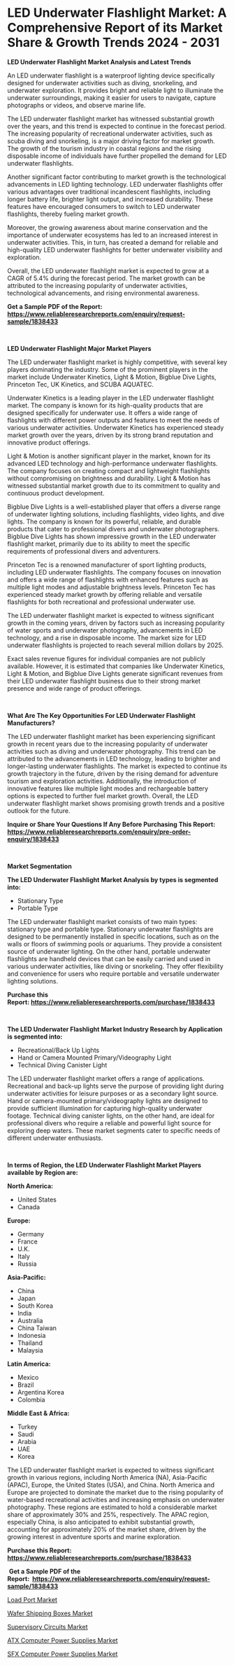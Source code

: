 <p><h1>LED Underwater Flashlight Market: A Comprehensive Report of its Market Share & Growth Trends 2024 - 2031</h1></p><p><strong>LED Underwater Flashlight Market Analysis and Latest Trends</strong></p>
<p><p>An LED underwater flashlight is a waterproof lighting device specifically designed for underwater activities such as diving, snorkeling, and underwater exploration. It provides bright and reliable light to illuminate the underwater surroundings, making it easier for users to navigate, capture photographs or videos, and observe marine life.</p><p>The LED underwater flashlight market has witnessed substantial growth over the years, and this trend is expected to continue in the forecast period. The increasing popularity of recreational underwater activities, such as scuba diving and snorkeling, is a major driving factor for market growth. The growth of the tourism industry in coastal regions and the rising disposable income of individuals have further propelled the demand for LED underwater flashlights.</p><p>Another significant factor contributing to market growth is the technological advancements in LED lighting technology. LED underwater flashlights offer various advantages over traditional incandescent flashlights, including longer battery life, brighter light output, and increased durability. These features have encouraged consumers to switch to LED underwater flashlights, thereby fueling market growth.</p><p>Moreover, the growing awareness about marine conservation and the importance of underwater ecosystems has led to an increased interest in underwater activities. This, in turn, has created a demand for reliable and high-quality LED underwater flashlights for better underwater visibility and exploration.</p><p>Overall, the LED underwater flashlight market is expected to grow at a CAGR of 5.4% during the forecast period. The market growth can be attributed to the increasing popularity of underwater activities, technological advancements, and rising environmental awareness.</p></p>
<p><strong>Get a Sample PDF of the Report:&nbsp; <a href="https://www.reliableresearchreports.com/enquiry/request-sample/1838433">https://www.reliableresearchreports.com/enquiry/request-sample/1838433</a></strong></p>
<p>&nbsp;</p>
<p><strong>LED Underwater Flashlight Major Market Players</strong></p>
<p><p>The LED underwater flashlight market is highly competitive, with several key players dominating the industry. Some of the prominent players in the market include Underwater Kinetics, Light & Motion, Bigblue Dive Lights, Princeton Tec, UK Kinetics, and SCUBA AQUATEC.</p><p>Underwater Kinetics is a leading player in the LED underwater flashlight market. The company is known for its high-quality products that are designed specifically for underwater use. It offers a wide range of flashlights with different power outputs and features to meet the needs of various underwater activities. Underwater Kinetics has experienced steady market growth over the years, driven by its strong brand reputation and innovative product offerings.</p><p>Light & Motion is another significant player in the market, known for its advanced LED technology and high-performance underwater flashlights. The company focuses on creating compact and lightweight flashlights without compromising on brightness and durability. Light & Motion has witnessed substantial market growth due to its commitment to quality and continuous product development.</p><p>Bigblue Dive Lights is a well-established player that offers a diverse range of underwater lighting solutions, including flashlights, video lights, and dive lights. The company is known for its powerful, reliable, and durable products that cater to professional divers and underwater photographers. Bigblue Dive Lights has shown impressive growth in the LED underwater flashlight market, primarily due to its ability to meet the specific requirements of professional divers and adventurers.</p><p>Princeton Tec is a renowned manufacturer of sport lighting products, including LED underwater flashlights. The company focuses on innovation and offers a wide range of flashlights with enhanced features such as multiple light modes and adjustable brightness levels. Princeton Tec has experienced steady market growth by offering reliable and versatile flashlights for both recreational and professional underwater use.</p><p>The LED underwater flashlight market is expected to witness significant growth in the coming years, driven by factors such as increasing popularity of water sports and underwater photography, advancements in LED technology, and a rise in disposable income. The market size for LED underwater flashlights is projected to reach several million dollars by 2025.</p><p>Exact sales revenue figures for individual companies are not publicly available. However, it is estimated that companies like Underwater Kinetics, Light & Motion, and Bigblue Dive Lights generate significant revenues from their LED underwater flashlight business due to their strong market presence and wide range of product offerings.</p></p>
<p>&nbsp;</p>
<p><strong>What Are The Key Opportunities For LED Underwater Flashlight Manufacturers?</strong></p>
<p><p>The LED underwater flashlight market has been experiencing significant growth in recent years due to the increasing popularity of underwater activities such as diving and underwater photography. This trend can be attributed to the advancements in LED technology, leading to brighter and longer-lasting underwater flashlights. The market is expected to continue its growth trajectory in the future, driven by the rising demand for adventure tourism and exploration activities. Additionally, the introduction of innovative features like multiple light modes and rechargeable battery options is expected to further fuel market growth. Overall, the LED underwater flashlight market shows promising growth trends and a positive outlook for the future.</p></p>
<p><strong>Inquire or Share Your Questions If Any Before Purchasing This Report: <a href="https://www.reliableresearchreports.com/enquiry/pre-order-enquiry/1838433">https://www.reliableresearchreports.com/enquiry/pre-order-enquiry/1838433</a></strong></p>
<p>&nbsp;</p>
<p><strong>Market Segmentation</strong></p>
<p><strong>The LED Underwater Flashlight Market Analysis by types is segmented into:</strong></p>
<p><ul><li>Stationary Type</li><li>Portable Type</li></ul></p>
<p><p>The LED underwater flashlight market consists of two main types: stationary type and portable type. Stationary underwater flashlights are designed to be permanently installed in specific locations, such as on the walls or floors of swimming pools or aquariums. They provide a consistent source of underwater lighting. On the other hand, portable underwater flashlights are handheld devices that can be easily carried and used in various underwater activities, like diving or snorkeling. They offer flexibility and convenience for users who require portable and versatile underwater lighting solutions.</p></p>
<p><strong>Purchase this Report:&nbsp;<a href="https://www.reliableresearchreports.com/purchase/1838433">https://www.reliableresearchreports.com/purchase/1838433</a></strong></p>
<p>&nbsp;</p>
<p><strong>The LED Underwater Flashlight Market Industry Research by Application is segmented into:</strong></p>
<p><ul><li>Recreational/Back Up Lights</li><li>Hand or Camera Mounted Primary/Videography Light</li><li>Technical Diving Canister Light</li></ul></p>
<p><p>The LED underwater flashlight market offers a range of applications. Recreational and back-up lights serve the purpose of providing light during underwater activities for leisure purposes or as a secondary light source. Hand or camera-mounted primary/videography lights are designed to provide sufficient illumination for capturing high-quality underwater footage. Technical diving canister lights, on the other hand, are ideal for professional divers who require a reliable and powerful light source for exploring deep waters. These market segments cater to specific needs of different underwater enthusiasts.</p></p>
<p>&nbsp;</p>
<p><strong>In terms of Region, the LED Underwater Flashlight Market Players available by Region are:</strong></p>
<p>
    <p> <strong> North America: </strong>
        <ul>
            <li>United States</li>
            <li>Canada</li>
        </ul>
        </p> 
    <p> <strong> Europe: </strong>
        <ul>
            <li>Germany</li>
            <li>France</li>
            <li>U.K.</li>
            <li>Italy</li>
            <li>Russia</li>
        </ul>
        </p> 
    <p> <strong> Asia-Pacific: </strong>
        <ul>
            <li>China</li>
            <li>Japan</li>
            <li>South Korea</li>
            <li>India</li>
            <li>Australia</li>
            <li>China Taiwan</li>
            <li>Indonesia</li>
            <li>Thailand</li>
            <li>Malaysia</li>
        </ul>
        </p> 
    <p> <strong> Latin America: </strong>
        <ul>
            <li>Mexico</li>
            <li>Brazil</li>
            <li>Argentina Korea</li>
            <li>Colombia</li>
        </ul>
        </p> 
    <p> <strong> Middle East & Africa: </strong>
        <ul>
            <li>Turkey</li>
            <li>Saudi</li>
            <li>Arabia</li>
            <li>UAE</li>
            <li>Korea</li>
        </ul>
    </p>
    </p>
<p><p>The LED underwater flashlight market is expected to witness significant growth in various regions, including North America (NA), Asia-Pacific (APAC), Europe, the United States (USA), and China. North America and Europe are projected to dominate the market due to the rising popularity of water-based recreational activities and increasing emphasis on underwater photography. These regions are estimated to hold a considerable market share of approximately 30% and 25%, respectively. The APAC region, especially China, is also anticipated to exhibit substantial growth, accounting for approximately 20% of the market share, driven by the growing interest in adventure sports and marine exploration.</p></p>
<p><strong>Purchase this Report: <a href="https://www.reliableresearchreports.com/purchase/1838433">https://www.reliableresearchreports.com/purchase/1838433</a></strong></p>
<p>&nbsp;<strong>Get a Sample PDF of the Report:&nbsp;&nbsp;<a href="https://www.reliableresearchreports.com/enquiry/request-sample/1838433">https://www.reliableresearchreports.com/enquiry/request-sample/1838433</a></strong></p>
<p><strong></strong></p>
<p><p><a href="https://github.com/rahu1505/Market-Research-Report-List-2/blob/main/load-port-market.md">Load Port Market</a></p><p><a href="https://github.com/rahu1503/Market-Research-Report-List-2/blob/main/wafer-shipping-boxes-market.md">Wafer Shipping Boxes Market</a></p><p><a href="https://github.com/gshchiplitsov/Market-Research-Report-List-2/blob/main/supervisory-circuits-market.md">Supervisory Circuits Market</a></p><p><a href="https://github.com/rahu1501/Market-Research-Report-List-2/blob/main/atx-computer-power-supplies-market.md">ATX Computer Power Supplies Market</a></p><p><a href="https://github.com/rahu1502/Market-Research-Report-List-2/blob/main/sfx-computer-power-supplies-market.md">SFX Computer Power Supplies Market</a></p></p>